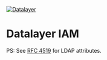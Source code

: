 [![Datalayer](https://docs.datalayer.io/logo/datalayer-25.svg)](https://datalayer.io)

# Datalayer IAM

PS: See [RFC 4519](https://tools.ietf.org/html/rfc4519) for LDAP attributes.
